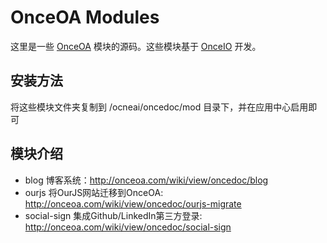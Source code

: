 # OnceOA Modules


这里是一些 [OnceOA](http://onceoa.com) 模块的源码。这些模块基于 [OnceIO](http://onceoa.com/wiki/view/onceio/module-sys) 开发。


## 安装方法

将这些模块文件夹复制到 /ocneai/oncedoc/mod 目录下，并在应用中心启用即可

## 模块介绍

- blog 博客系统：http://onceoa.com/wiki/view/oncedoc/blog
- ourjs 将OurJS网站迁移到OnceOA: http://onceoa.com/wiki/view/oncedoc/ourjs-migrate
- social-sign 集成Github/LinkedIn第三方登录: http://onceoa.com/wiki/view/oncedoc/social-sign
